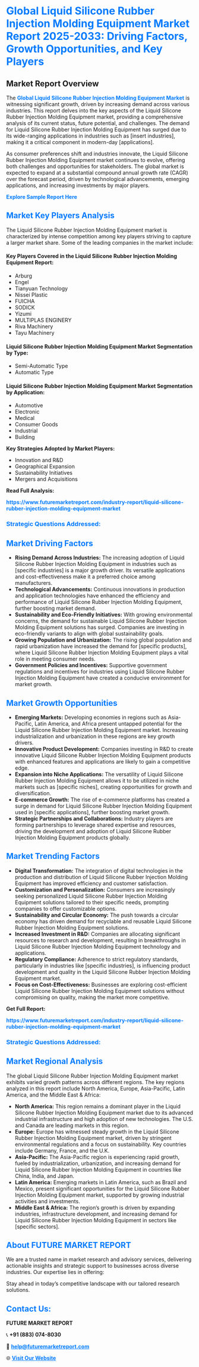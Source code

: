 <h1 style="color: #007BFF;">Global Liquid Silicone Rubber Injection Molding Equipment Market Report 2025-2033: Driving Factors, Growth Opportunities, and Key Players</h1>

<section id="overview">
<h2>Market Report Overview</h2>
<p>The <a href="https://www.futuremarketreport.com/industry-report/liquid-silicone-rubber-injection-molding-equipment-market" style="color: #007BFF; text-decoration: none;"><strong>Global Liquid Silicone Rubber Injection Molding Equipment Market</strong></a> is witnessing significant growth, driven by increasing demand across various industries. This report delves into the key aspects of the Liquid Silicone Rubber Injection Molding Equipment market, providing a comprehensive analysis of its current status, future potential, and challenges. The demand for Liquid Silicone Rubber Injection Molding Equipment has surged due to its wide-ranging applications in industries such as [insert industries], making it a critical component in modern-day [applications].</p>
<p>As consumer preferences shift and industries innovate, the Liquid Silicone Rubber Injection Molding Equipment market continues to evolve, offering both challenges and opportunities for stakeholders. The global market is expected to expand at a substantial compound annual growth rate (CAGR) over the forecast period, driven by technological advancements, emerging applications, and increasing investments by major players.</p>
</section>

<section id="overview">
<p><a href="https://www.futuremarketreport.com/request-sample/reportId=27943" style="color: #007BFF; text-decoration: none;"><strong>Explore Sample Report Here</strong></a></p>
</section>

<section id="key-players">
<h2 style="color: #007BFF;">Market Key Players Analysis</h2>
<p>The Liquid Silicone Rubber Injection Molding Equipment market is characterized by intense competition among key players striving to capture a larger market share. Some of the leading companies in the market include:</p>
<h4>Key Players Covered in the Liquid Silicone Rubber Injection Molding Equipment Report:</h4>
<ul><li>Arburg</li><li>Engel</li><li>Tianyuan Technology</li><li>Nissei Plastic</li><li>FUICHA</li><li>SODICK</li><li>Yizumi</li><li>MULTIPLAS ENGINERY</li><li>Riva Machinery</li><li>Tayu Machinery</li></ul>
<h4>Liquid Silicone Rubber Injection Molding Equipment Market Segmentation by Type:</h4>
<ul><li>Semi-Automatic Type</li><li>Automatic Type</li></ul>

<h4>Liquid Silicone Rubber Injection Molding Equipment Market Segmentation by Application:</h4>
<ul><li>Automotive</li><li>Electronic</li><li>Medical</li><li>Consumer Goods</li><li>Industrial</li><li>Building</li></ul>
<p><strong>Key Strategies Adopted by Market Players:</strong></p>
<ul>
<li>Innovation and R&D</li>
<li>Geographical Expansion</li>
<li>Sustainability Initiatives</li>
<li>Mergers and Acquisitions</li>
</ul>
</section>

<section>
<p><strong>Read Full Analysis: </strong></p><a href="https://www.futuremarketreport.com/industry-report/liquid-silicone-rubber-injection-molding-equipment-market" style="color: #007BFF; text-decoration: none;"><strong>https://www.futuremarketreport.com/industry-report/liquid-silicone-rubber-injection-molding-equipment-market</strong></a>
<h3 style="color: #007BFF;">Strategic Questions Addressed:</h3>
</section>

<section id="driving-factors">
<h2 style="color: #007BFF;">Market Driving Factors</h2>
<ul>
<li><strong>Rising Demand Across Industries:</strong> The increasing adoption of Liquid Silicone Rubber Injection Molding Equipment in industries such as [specific industries] is a major growth driver. Its versatile applications and cost-effectiveness make it a preferred choice among manufacturers.</li>
<li><strong>Technological Advancements:</strong> Continuous innovations in production and application technologies have enhanced the efficiency and performance of Liquid Silicone Rubber Injection Molding Equipment, further boosting market demand.</li>
<li><strong>Sustainability and Eco-Friendly Initiatives:</strong> With growing environmental concerns, the demand for sustainable Liquid Silicone Rubber Injection Molding Equipment solutions has surged. Companies are investing in eco-friendly variants to align with global sustainability goals.</li>
<li><strong>Growing Population and Urbanization:</strong> The rising global population and rapid urbanization have increased the demand for [specific products], where Liquid Silicone Rubber Injection Molding Equipment plays a vital role in meeting consumer needs.</li>
<li><strong>Government Policies and Incentives:</strong> Supportive government regulations and incentives for industries using Liquid Silicone Rubber Injection Molding Equipment have created a conducive environment for market growth.</li>
</ul>
</section>

<section id="growth-opportunities">
<h2 style="color: #007BFF;">Market Growth Opportunities</h2>
<ul>
<li><strong>Emerging Markets:</strong> Developing economies in regions such as Asia-Pacific, Latin America, and Africa present untapped potential for the Liquid Silicone Rubber Injection Molding Equipment market. Increasing industrialization and urbanization in these regions are key growth drivers.</li>
<li><strong>Innovative Product Development:</strong> Companies investing in R&D to create innovative Liquid Silicone Rubber Injection Molding Equipment products with enhanced features and applications are likely to gain a competitive edge.</li>
<li><strong>Expansion into Niche Applications:</strong> The versatility of Liquid Silicone Rubber Injection Molding Equipment allows it to be utilized in niche markets such as [specific niches], creating opportunities for growth and diversification.</li>
<li><strong>E-commerce Growth:</strong> The rise of e-commerce platforms has created a surge in demand for Liquid Silicone Rubber Injection Molding Equipment used in [specific applications], further boosting market growth.</li>
<li><strong>Strategic Partnerships and Collaborations:</strong> Industry players are forming partnerships to leverage shared expertise and resources, driving the development and adoption of Liquid Silicone Rubber Injection Molding Equipment products globally.</li>
</ul>
</section>

<section id="trending-factors">
<h2 style="color: #007BFF;">Market Trending Factors</h2>
<ul>
<li><strong>Digital Transformation:</strong> The integration of digital technologies in the production and distribution of Liquid Silicone Rubber Injection Molding Equipment has improved efficiency and customer satisfaction.</li>
<li><strong>Customization and Personalization:</strong> Consumers are increasingly seeking personalized Liquid Silicone Rubber Injection Molding Equipment solutions tailored to their specific needs, prompting companies to offer customizable options.</li>
<li><strong>Sustainability and Circular Economy:</strong> The push towards a circular economy has driven demand for recyclable and reusable Liquid Silicone Rubber Injection Molding Equipment solutions.</li>
<li><strong>Increased Investment in R&D:</strong> Companies are allocating significant resources to research and development, resulting in breakthroughs in Liquid Silicone Rubber Injection Molding Equipment technology and applications.</li>
<li><strong>Regulatory Compliance:</strong> Adherence to strict regulatory standards, particularly in industries like [specific industries], is influencing product development and quality in the Liquid Silicone Rubber Injection Molding Equipment market.</li>
<li><strong>Focus on Cost-Effectiveness:</strong> Businesses are exploring cost-efficient Liquid Silicone Rubber Injection Molding Equipment solutions without compromising on quality, making the market more competitive.</li>
</ul>
</section>

<section>
<p><strong>Get Full Report: </strong></p><a href="https://www.futuremarketreport.com/industry-report/liquid-silicone-rubber-injection-molding-equipment-market" style="color: #007BFF; text-decoration: none;"><strong>https://www.futuremarketreport.com/industry-report/liquid-silicone-rubber-injection-molding-equipment-market</strong></a>
<h3 style="color: #007BFF;">Strategic Questions Addressed:</h3>
</section>


<section id="regional-analysis">
<h2 style="color: #007BFF;">Market Regional Analysis</h2>
<p>The global Liquid Silicone Rubber Injection Molding Equipment market exhibits varied growth patterns across different regions. The key regions analyzed in this report include North America, Europe, Asia-Pacific, Latin America, and the Middle East & Africa:</p>
<ul>
<li><strong>North America:</strong> This region remains a dominant player in the Liquid Silicone Rubber Injection Molding Equipment market due to its advanced industrial infrastructure and high adoption of new technologies. The U.S. and Canada are leading markets in this region.</li>
<li><strong>Europe:</strong> Europe has witnessed steady growth in the Liquid Silicone Rubber Injection Molding Equipment market, driven by stringent environmental regulations and a focus on sustainability. Key countries include Germany, France, and the U.K.</li>
<li><strong>Asia-Pacific:</strong> The Asia-Pacific region is experiencing rapid growth, fueled by industrialization, urbanization, and increasing demand for Liquid Silicone Rubber Injection Molding Equipment in countries like China, India, and Japan.</li>
<li><strong>Latin America:</strong> Emerging markets in Latin America, such as Brazil and Mexico, present significant opportunities for the Liquid Silicone Rubber Injection Molding Equipment market, supported by growing industrial activities and investments.</li>
<li><strong>Middle East & Africa:</strong> The region’s growth is driven by expanding industries, infrastructure development, and increasing demand for Liquid Silicone Rubber Injection Molding Equipment in sectors like [specific sectors].</li>
</ul>
</section>

<footer>
<h2 style="color: #007BFF;">About FUTURE MARKET REPORT</h2>
<p>We are a trusted name in market research and advisory services, delivering actionable insights and strategic support to businesses across diverse industries. Our expertise lies in offering:</p>

<p>Stay ahead in today’s competitive landscape with our tailored research solutions.</p>

<h2 style="color: #007BFF;">Contact Us:</h2>
<p><strong>FUTURE MARKET REPORT</strong></p>
<p>📞 <strong>+91 (883) 074-8030</strong></p>
<p>📧 <strong><a href="mailto:help@futuremarketreport.com" style="color: #007BFF;">help@futuremarketreport.com</a></strong></p>
<p>🌐 <strong><a href="https://www.futuremarketreport.com/" style="color: #007BFF;">Visit Our Website</a></strong></p>
</footer>